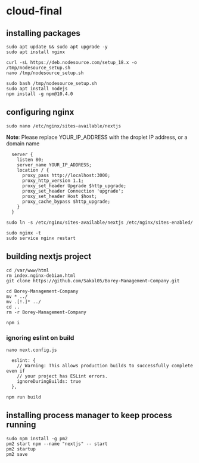 # cloud-final

## installing packages

```
sudo apt update && sudo apt upgrade -y
sudo apt install nginx
```

```
curl -sL https://deb.nodesource.com/setup_18.x -o /tmp/nodesource_setup.sh
nano /tmp/nodesource_setup.sh

sudo bash /tmp/nodesource_setup.sh
sudo apt install nodejs
npm install -g npm@10.4.0
```

## configuring nginx
`sudo nano /etc/nginx/sites-available/nextjs`

**Note**: Please replace YOUR_IP_ADDRESS with the droplet IP address, or a domain name
```
  server {
    listen 80;
    server_name YOUR_IP_ADDRESS;
    location / {
      proxy_pass http://localhost:3000;
      proxy_http_version 1.1;
      proxy_set_header Upgrade $http_upgrade;
      proxy_set_header Connection 'upgrade';
      proxy_set_header Host $host;
      proxy_cache_bypass $http_upgrade;
    }
  }
```

`sudo ln -s /etc/nginx/sites-available/nextjs /etc/nginx/sites-enabled/`

```
sudo nginx -t
sudo service nginx restart
```

## building nextjs project
```
cd /var/www/html
rm index.nginx-debian.html
git clone https://github.com/Sakal05/Borey-Management-Company.git

cd Borey-Management-Company
mv * ../
mv .[!.]* ../ 
cd ..
rm -r Borey-Management-Company

npm i
```

### ignoring eslint on build
`nano next.config.js`

```
  eslint: {
    // Warning: This allows production builds to successfully complete even if
    // your project has ESLint errors.
    ignoreDuringBuilds: true
  },
```

`npm run build`

## installing process manager to keep process running

```
sudo npm install -g pm2
pm2 start npm --name "nextjs" -- start
pm2 startup
pm2 save
```

